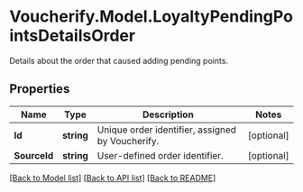 # Voucherify.Model.LoyaltyPendingPointsDetailsOrder
Details about the order that caused adding pending points.

## Properties

Name | Type | Description | Notes
------------ | ------------- | ------------- | -------------
**Id** | **string** | Unique order identifier, assigned by Voucherify. | [optional] 
**SourceId** | **string** | User-defined order identifier. | [optional] 

[[Back to Model list]](../../README.md#documentation-for-models) [[Back to API list]](../../README.md#documentation-for-api-endpoints) [[Back to README]](../../README.md)

